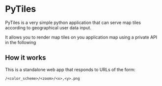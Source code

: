 # PyTiles

PyTiles is a very simple python application that can serve map tiles according to geographical user data input.

It allows you to render map tiles on you application map using a private API in the following 


## How it works

This is a standalone web app that responds to URLs of the form:
````
/<color_scheme>/<zoom>/<x>,<y>.png
````

